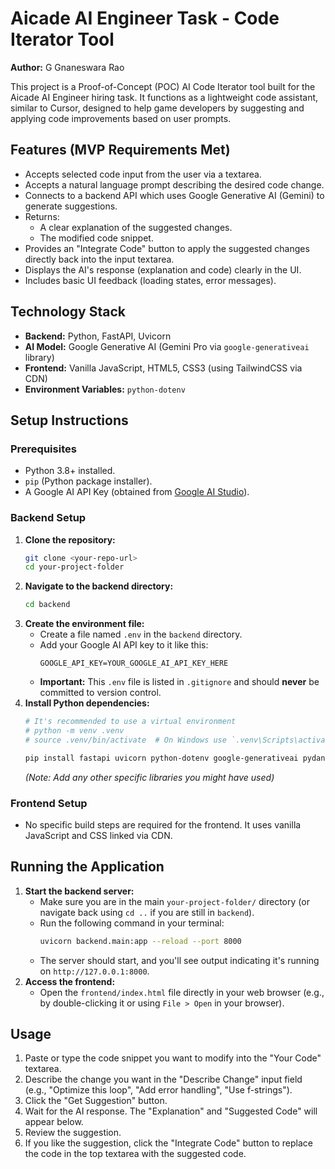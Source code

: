 # Aicade AI Engineer Task - Code Iterator Tool

**Author:** G Gnaneswara Rao

This project is a Proof-of-Concept (POC) AI Code Iterator tool built for the Aicade AI Engineer hiring task. It functions as a lightweight code assistant, similar to Cursor, designed to help game developers by suggesting and applying code improvements based on user prompts.

## Features (MVP Requirements Met)

*   Accepts selected code input from the user via a textarea.
*   Accepts a natural language prompt describing the desired code change.
*   Connects to a backend API which uses Google Generative AI (Gemini) to generate suggestions.
*   Returns:
    *   A clear explanation of the suggested changes.
    *   The modified code snippet.
*   Provides an "Integrate Code" button to apply the suggested changes directly back into the input textarea.
*   Displays the AI's response (explanation and code) clearly in the UI.
*   Includes basic UI feedback (loading states, error messages).

## Technology Stack

*   **Backend:** Python, FastAPI, Uvicorn
*   **AI Model:** Google Generative AI (Gemini Pro via `google-generativeai` library)
*   **Frontend:** Vanilla JavaScript, HTML5, CSS3 (using TailwindCSS via CDN)
*   **Environment Variables:** `python-dotenv`

## Setup Instructions

### Prerequisites

*   Python 3.8+ installed.
*   `pip` (Python package installer).
*   A Google AI API Key (obtained from [Google AI Studio](https://aistudio.google.com/)).

### Backend Setup

1.  **Clone the repository:**
    ```bash
    git clone <your-repo-url>
    cd your-project-folder
    ```
2.  **Navigate to the backend directory:**
    ```bash
    cd backend
    ```
3.  **Create the environment file:**
    *   Create a file named `.env` in the `backend` directory.
    *   Add your Google AI API key to it like this:
        ```dotenv
        GOOGLE_API_KEY=YOUR_GOOGLE_AI_API_KEY_HERE
        ```
    *   **Important:** This `.env` file is listed in `.gitignore` and should **never** be committed to version control.
4.  **Install Python dependencies:**
    ```bash
    # It's recommended to use a virtual environment
    # python -m venv .venv
    # source .venv/bin/activate  # On Windows use `.venv\Scripts\activate`

    pip install fastapi uvicorn python-dotenv google-generativeai pydantic "python-multipart" Jinja2 aiofiles
    ```
    *(Note: Add any other specific libraries you might have used)*

### Frontend Setup

*   No specific build steps are required for the frontend. It uses vanilla JavaScript and CSS linked via CDN.

## Running the Application

1.  **Start the backend server:**
    *   Make sure you are in the main `your-project-folder/` directory (or navigate back using `cd ..` if you are still in `backend`).
    *   Run the following command in your terminal:
        ```bash
        uvicorn backend.main:app --reload --port 8000
        ```
    *   The server should start, and you'll see output indicating it's running on `http://127.0.0.1:8000`.
2.  **Access the frontend:**
    *   Open the `frontend/index.html` file directly in your web browser (e.g., by double-clicking it or using `File > Open` in your browser).

## Usage

1.  Paste or type the code snippet you want to modify into the "Your Code" textarea.
2.  Describe the change you want in the "Describe Change" input field (e.g., "Optimize this loop", "Add error handling", "Use f-strings").
3.  Click the "Get Suggestion" button.
4.  Wait for the AI response. The "Explanation" and "Suggested Code" will appear below.
5.  Review the suggestion.
6.  If you like the suggestion, click the "Integrate Code" button to replace the code in the top textarea with the suggested code.

